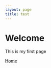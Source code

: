 ```yaml
---
layout: page
title: test
---
```


<h1>Welcome</h1>
<p>This is my first page</p>
<a href="index.html">Home</a>
